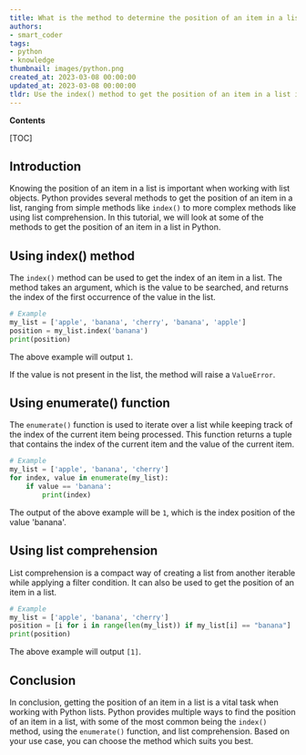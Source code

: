 ```yaml
---
title: What is the method to determine the position of an item in a list?
authors:
- smart_coder
tags:
- python
- knowledge
thumbnail: images/python.png
created_at: 2023-03-08 00:00:00
updated_at: 2023-03-08 00:00:00
tldr: Use the index() method to get the position of an item in a list in Python.
---
```


**Contents**

[TOC]

## Introduction

Knowing the position of an item in a list is important when working with list objects. Python provides several methods to get the position of an item in a list, ranging from simple methods like `index()` to more complex methods like using list comprehension. In this tutorial, we will look at some of the methods to get the position of an item in a list in Python.


## Using index() method

The `index()` method can be used to get the index of an item in a list. The method takes an argument, which is the value to be searched, and returns the index of the first occurrence of the value in the list.

```python
# Example
my_list = ['apple', 'banana', 'cherry', 'banana', 'apple']
position = my_list.index('banana')
print(position)
```

The above example will output `1`.

If the value is not present in the list, the method will raise a `ValueError`.


## Using enumerate() function

The `enumerate()` function is used to iterate over a list while keeping track of the index of the current item being processed. This function returns a tuple that contains the index of the current item and the value of the current item.

```python
# Example
my_list = ['apple', 'banana', 'cherry']
for index, value in enumerate(my_list):
    if value == 'banana':
        print(index)
```

The output of the above example will be `1`, which is the index position of the value 'banana'.



## Using list comprehension

List comprehension is a compact way of creating a list from another iterable while applying a filter condition. It can also be used to get the position of an item in a list. 

```python
# Example
my_list = ['apple', 'banana', 'cherry']
position = [i for i in range(len(my_list)) if my_list[i] == "banana"]
print(position)
```

The above example will output `[1]`.


## Conclusion

In conclusion, getting the position of an item in a list is a vital task when working with Python lists. Python provides multiple ways to find the position of an item in a list, with some of the most common being the `index()` method, using the `enumerate()` function, and list comprehension. Based on your use case, you can choose the method which suits you best.
